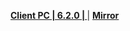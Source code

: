 **[Client PC | 6.2.0 |  ](https://d2wztyirwsuyyo.cloudfront.net/ptpublic/bh3_global/20221206102501_KIc60hdTxKT9HG9O/BH3_v6.2.0_277a0ec45b1d.7z)** | **[Mirror](https://hk-bigfile-os-mihayo.akamaized.net/ptpublic/bh3_overseas/20221202111736_ukTCBTymDtINoYKI/BH3_v6.2.0_277a0ec45b1d.7z)**
